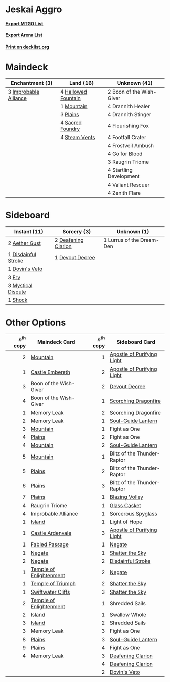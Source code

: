 # Jeskai Aggro

#### [Export MTGO List](../collection/Jeskai%20Aggro/Jeskai%20Aggro.txt)
#### [Export Arena List](../collection/Jeskai%20Aggro/Jeskai%20Aggro_arena.txt)
#### [Print on decklist.org](http://decklist.org/?deckmain=2%09Boon%20of%20the%20Wish-Giver%0A4%09Drannith%20Healer%0A4%09Drannith%20Stinger%0A4%09Flourishing%20Fox%0A4%09Footfall%20Crater%0A4%09Frostveil%20Ambush%0A4%09Go%20for%20Blood%0A4%09Hallowed%20Fountain%0A3%09Improbable%20Alliance%0A1%09Mountain%0A3%09Plains%0A3%09Raugrin%20Triome%0A4%09Sacred%20Foundry%0A4%09Startling%20Development%0A4%09Steam%20Vents%0A4%09Valiant%20Rescuer%0A4%09Zenith%20Flare&deckside=2%09Aether%20Gust%0A2%09Deafening%20Clarion%0A1%09Devout%20Decree%0A1%09Disdainful%20Stroke%0A1%09Dovin's%20Veto%0A3%09Fry%0A1%09Lurrus%20of%20the%20Dream-Den%0A3%09Mystical%20Dispute%0A1%09Shock)
# Maindeck

|                                        Enchantment (3)                                         |                                          Land (16)                                          |      Unknown (41)      |
|------------------------------------------------------------------------------------------------|---------------------------------------------------------------------------------------------|------------------------|
|3 [Improbable Alliance](http://gatherer.wizards.com/Pages/Card/Details.aspx?multiverseid=473155)|4 [Hallowed Fountain](http://gatherer.wizards.com/Pages/Card/Details.aspx?multiverseid=97071)|2 Boon of the Wish-Giver|
|                                                                                                |1 [Mountain](http://gatherer.wizards.com/Pages/Card/Details.aspx?multiverseid=439859)        |4 Drannith Healer       |
|                                                                                                |3 [Plains](http://gatherer.wizards.com/Pages/Card/Details.aspx?multiverseid=439856)          |4 Drannith Stinger      |
|                                                                                                |4 [Sacred Foundry](http://gatherer.wizards.com/Pages/Card/Details.aspx?multiverseid=405106)  |4 Flourishing Fox       |
|                                                                                                |4 [Steam Vents](http://gatherer.wizards.com/Pages/Card/Details.aspx?multiverseid=405109)     |4 Footfall Crater       |
|                                                                                                |                                                                                             |4 Frostveil Ambush      |
|                                                                                                |                                                                                             |4 Go for Blood          |
|                                                                                                |                                                                                             |3 Raugrin Triome        |
|                                                                                                |                                                                                             |4 Startling Development |
|                                                                                                |                                                                                             |4 Valiant Rescuer       |
|                                                                                                |                                                                                             |4 Zenith Flare          |


# Sideboard

|                                         Instant (11)                                         |                                         Sorcery (3)                                          |       Unknown (1)       |
|----------------------------------------------------------------------------------------------|----------------------------------------------------------------------------------------------|-------------------------|
|2 [Aether Gust](http://gatherer.wizards.com/Pages/Card/Details.aspx?multiverseid=466796)      |2 [Deafening Clarion](http://gatherer.wizards.com/Pages/Card/Details.aspx?multiverseid=452915)|1 Lurrus of the Dream-Den|
|1 [Disdainful Stroke](http://gatherer.wizards.com/Pages/Card/Details.aspx?multiverseid=420705)|1 [Devout Decree](http://gatherer.wizards.com/Pages/Card/Details.aspx?multiverseid=466767)    |                         |
|1 [Dovin's Veto](http://gatherer.wizards.com/Pages/Card/Details.aspx?multiverseid=461120)     |                                                                                              |                         |
|3 [Fry](http://gatherer.wizards.com/Pages/Card/Details.aspx?multiverseid=466894)              |                                                                                              |                         |
|3 [Mystical Dispute](http://gatherer.wizards.com/Pages/Card/Details.aspx?multiverseid=473020) |                                                                                              |                         |
|1 [Shock](http://gatherer.wizards.com/Pages/Card/Details.aspx?multiverseid=129732)            |                                                                                              |                         |


# Other Options

|*n*<sup>th</sup> copy|                                          Maindeck Card                                           |*n*<sup>th</sup> copy|                                           Sideboard Card                                            |
|--------------------:|--------------------------------------------------------------------------------------------------|--------------------:|-----------------------------------------------------------------------------------------------------|
|                    2|[Mountain](http://gatherer.wizards.com/Pages/Card/Details.aspx?multiverseid=439859)               |                    1|[Apostle of Purifying Light](http://gatherer.wizards.com/Pages/Card/Details.aspx?multiverseid=466760)|
|                    1|[Castle Embereth](http://gatherer.wizards.com/Pages/Card/Details.aspx?multiverseid=473201)        |                    2|[Apostle of Purifying Light](http://gatherer.wizards.com/Pages/Card/Details.aspx?multiverseid=466760)|
|                    3|Boon of the Wish-Giver                                                                            |                    2|[Devout Decree](http://gatherer.wizards.com/Pages/Card/Details.aspx?multiverseid=466767)             |
|                    4|Boon of the Wish-Giver                                                                            |                    1|[Scorching Dragonfire](http://gatherer.wizards.com/Pages/Card/Details.aspx?multiverseid=473101)      |
|                    1|Memory Leak                                                                                       |                    2|[Scorching Dragonfire](http://gatherer.wizards.com/Pages/Card/Details.aspx?multiverseid=473101)      |
|                    2|Memory Leak                                                                                       |                    1|[Soul-Guide Lantern](http://gatherer.wizards.com/Pages/Card/Details.aspx?multiverseid=476488)        |
|                    3|[Mountain](http://gatherer.wizards.com/Pages/Card/Details.aspx?multiverseid=439859)               |                    1|Fight as One                                                                                         |
|                    4|[Plains](http://gatherer.wizards.com/Pages/Card/Details.aspx?multiverseid=439856)                 |                    2|Fight as One                                                                                         |
|                    4|[Mountain](http://gatherer.wizards.com/Pages/Card/Details.aspx?multiverseid=439859)               |                    2|[Soul-Guide Lantern](http://gatherer.wizards.com/Pages/Card/Details.aspx?multiverseid=476488)        |
|                    5|[Mountain](http://gatherer.wizards.com/Pages/Card/Details.aspx?multiverseid=439859)               |                    1|Blitz of the Thunder-Raptor                                                                          |
|                    5|[Plains](http://gatherer.wizards.com/Pages/Card/Details.aspx?multiverseid=439856)                 |                    2|Blitz of the Thunder-Raptor                                                                          |
|                    6|[Plains](http://gatherer.wizards.com/Pages/Card/Details.aspx?multiverseid=439856)                 |                    3|Blitz of the Thunder-Raptor                                                                          |
|                    7|[Plains](http://gatherer.wizards.com/Pages/Card/Details.aspx?multiverseid=439856)                 |                    1|[Blazing Volley](http://gatherer.wizards.com/Pages/Card/Details.aspx?multiverseid=426821)            |
|                    4|Raugrin Triome                                                                                    |                    1|[Glass Casket](http://gatherer.wizards.com/Pages/Card/Details.aspx?multiverseid=472977)              |
|                    4|[Improbable Alliance](http://gatherer.wizards.com/Pages/Card/Details.aspx?multiverseid=473155)    |                    1|[Sorcerous Spyglass](http://gatherer.wizards.com/Pages/Card/Details.aspx?multiverseid=435407)        |
|                    1|[Island](http://gatherer.wizards.com/Pages/Card/Details.aspx?multiverseid=439857)                 |                    1|Light of Hope                                                                                        |
|                    1|[Castle Ardenvale](http://gatherer.wizards.com/Pages/Card/Details.aspx?multiverseid=473200)       |                    3|[Apostle of Purifying Light](http://gatherer.wizards.com/Pages/Card/Details.aspx?multiverseid=466760)|
|                    1|[Fabled Passage](http://gatherer.wizards.com/Pages/Card/Details.aspx?multiverseid=473206)         |                    1|[Negate](http://gatherer.wizards.com/Pages/Card/Details.aspx?multiverseid=423707)                    |
|                    1|[Negate](http://gatherer.wizards.com/Pages/Card/Details.aspx?multiverseid=423707)                 |                    1|[Shatter the Sky](http://gatherer.wizards.com/Pages/Card/Details.aspx?multiverseid=476288)           |
|                    2|[Negate](http://gatherer.wizards.com/Pages/Card/Details.aspx?multiverseid=423707)                 |                    2|[Disdainful Stroke](http://gatherer.wizards.com/Pages/Card/Details.aspx?multiverseid=420705)         |
|                    1|[Temple of Enlightenment](http://gatherer.wizards.com/Pages/Card/Details.aspx?multiverseid=378535)|                    2|[Negate](http://gatherer.wizards.com/Pages/Card/Details.aspx?multiverseid=423707)                    |
|                    1|[Temple of Triumph](http://gatherer.wizards.com/Pages/Card/Details.aspx?multiverseid=373560)      |                    2|[Shatter the Sky](http://gatherer.wizards.com/Pages/Card/Details.aspx?multiverseid=476288)           |
|                    1|[Swiftwater Cliffs](http://gatherer.wizards.com/Pages/Card/Details.aspx?multiverseid=405407)      |                    3|[Shatter the Sky](http://gatherer.wizards.com/Pages/Card/Details.aspx?multiverseid=476288)           |
|                    2|[Temple of Enlightenment](http://gatherer.wizards.com/Pages/Card/Details.aspx?multiverseid=378535)|                    1|Shredded Sails                                                                                       |
|                    2|[Island](http://gatherer.wizards.com/Pages/Card/Details.aspx?multiverseid=439857)                 |                    1|Swallow Whole                                                                                        |
|                    3|[Island](http://gatherer.wizards.com/Pages/Card/Details.aspx?multiverseid=439857)                 |                    2|Shredded Sails                                                                                       |
|                    3|Memory Leak                                                                                       |                    3|Fight as One                                                                                         |
|                    8|[Plains](http://gatherer.wizards.com/Pages/Card/Details.aspx?multiverseid=439856)                 |                    3|[Soul-Guide Lantern](http://gatherer.wizards.com/Pages/Card/Details.aspx?multiverseid=476488)        |
|                    9|[Plains](http://gatherer.wizards.com/Pages/Card/Details.aspx?multiverseid=439856)                 |                    4|Fight as One                                                                                         |
|                    4|Memory Leak                                                                                       |                    3|[Deafening Clarion](http://gatherer.wizards.com/Pages/Card/Details.aspx?multiverseid=452915)         |
|                     |                                                                                                  |                    4|[Deafening Clarion](http://gatherer.wizards.com/Pages/Card/Details.aspx?multiverseid=452915)         |
|                     |                                                                                                  |                    2|[Dovin's Veto](http://gatherer.wizards.com/Pages/Card/Details.aspx?multiverseid=461120)              |

